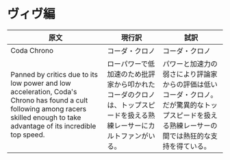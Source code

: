 # ヴィヴ編



| 原文                                                                                                                                                                               | 現行訳                                                        | 試訳                                                                      |
| -------------------------------------------------------------------------------------------------------------------------------------------------------------------------------- | ---------------------------------------------------------- | ----------------------------------------------------------------------- |
| Coda Chrono                                                                                                                                                                      | コーダ・クロノ                                                    | コーダ・クロノ                                                                 |
| Panned by critics due to its low power and low acceleration, Coda's Chrono has found a cult following among racers skilled enough to take advantage of its incredible top speed. | ローパワーで低加速のため批評家から叩かれたコーダのクロノは、トップスピードを扱える熟練レーサーにカルトファンがいる。 | パワーと加速力の弱さにより評論家からの評価は低いコーダ・クロノ。だが驚異的なトップスピードを扱える熟練レーサーの間では熱狂的な支持を得ている。 |
